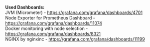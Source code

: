 **Used Dashboards:** <br />
JVM (Micrometer) - https://grafana.com/grafana/dashboards/4701 <br />
Node Exporter for Prometheus Dashboard - https://grafana.com/grafana/dashboards/11074 <br />
Docker monitoring with node selection - https://grafana.com/grafana/dashboards/8321 <br />
NGINX by nginxinc - https://grafana.com/grafana/dashboards/11199
